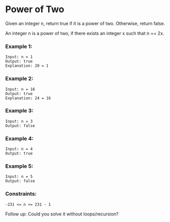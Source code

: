 # Power of Two
Given an integer n, return true if it is a power of two. Otherwise, return false.

An integer n is a power of two, if there exists an integer x such that n == 2x.


### Example 1:
```
Input: n = 1
Output: true
Explanation: 20 = 1
```

### Example 2:
```
Input: n = 16
Output: true
Explanation: 24 = 16
```

### Example 3:
```
Input: n = 3
Output: false
```

### Example 4:
```
Input: n = 4
Output: true

```
### Example 5:
```
Input: n = 5
Output: false
```

### Constraints:
```
-231 <= n <= 231 - 1
```

 
Follow up: Could you solve it without loops/recursion?
